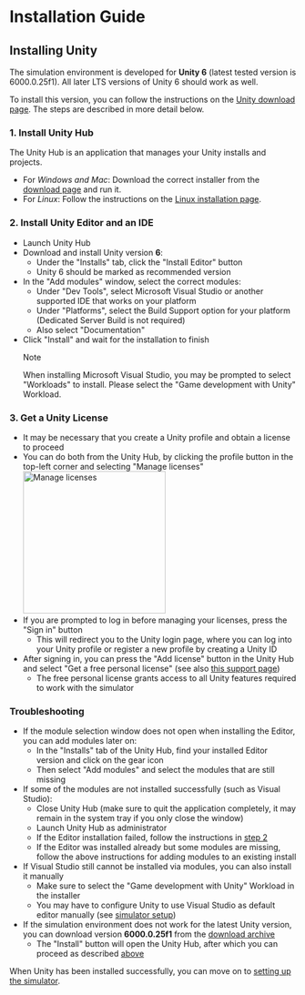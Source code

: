 # Installation Guide

## Installing Unity

The simulation environment is developed for **Unity 6** (latest tested version is 6000.0.25f1).
All later LTS versions of Unity 6 should work as well.

To install this version, you can follow the instructions on the [Unity download page][1].
The steps are described in more detail below.

### 1. Install Unity Hub

The Unity Hub is an application that manages your Unity installs and projects.

- For *Windows and Mac*: Download the correct installer from the [download page][1] and run it.
- For *Linux*: Follow the instructions on the [Linux installation page][2].

### <a name="install-editor"></a>2. Install Unity Editor and an IDE

- Launch Unity Hub
- Download and install Unity version **6**:
	- Under the "Installs" tab, click the "Install Editor" button
	- Unity 6 should be marked as recommended version
- In the "Add modules" window, select the correct modules:
	- Under "Dev Tools", select Microsoft Visual Studio or another supported IDE that works on your platform
	- Under "Platforms", select the Build Support option for your platform (Dedicated Server Build is not required)
	- Also select "Documentation"
- Click "Install" and wait for the installation to finish
	> [!NOTE]
	> When installing Microsoft Visual Studio, you may be prompted to select "Workloads" to install. Please select the "Game development with Unity" Workload.

### 3. Get a Unity License

- It may be necessary that you create a Unity profile and obtain a license to proceed
- You can do both from the Unity Hub, by clicking the profile button in the top-left corner and selecting "Manage licenses"  
	<img src="~/images/unity_licenses.png" alt="Manage licenses" title="Manage licenses from Unity Hub" width="250"/>
- If you are prompted to log in before managing your licenses, press the "Sign in" button
	- This will redirect you to the Unity login page, where you can log into your Unity profile or register a new profile by creating a Unity ID
- After signing in, you can press the "Add license" button in the Unity Hub and select "Get a free personal license" (see also [this support page][4])
	- The free personal license grants access to all Unity features required to work with the simulator

### Troubleshooting

- If the module selection window does not open when installing the Editor, you can add modules later on:
	- In the "Installs" tab of the Unity Hub, find your installed Editor version and click on the gear icon
	- Then select "Add modules" and select the modules that are still missing
- If some of the modules are not installed successfully (such as Visual Studio):
	- Close Unity Hub (make sure to quit the application completely, it may remain in the system tray if you only close the window)
	- Launch Unity Hub as administrator
	- If the Editor installation failed, follow the instructions in [step 2](#install-editor)
	- If the Editor was installed already but some modules are missing, follow the above instructions for adding modules to an existing install
- If Visual Studio still cannot be installed via modules, you can also install it manually
	- Make sure to select the "Game development with Unity" Workload in the installer
	- You may have to configure Unity to use Visual Studio as default editor manually (see [simulator setup](sim.md))
- If the simulation environment does not work for the latest Unity version, you can download version **6000.0.25f1** from the [download archive][5]
	- The "Install" button will open the Unity Hub, after which you can proceed as described [above](#install-editor)

When Unity has been installed successfully, you can move on to [setting up the simulator](sim.md).

[1]: https://unity.com/download
[2]: https://docs.unity3d.com/hub/manual/InstallHub.html#install-hub-linux
[3]: https://unity3d.com/get-unity/download/archive?_ga=2.168415331.391564407.1667555100-1263457702.1655223585
[4]: https://support.unity.com/hc/en-us/articles/211438683-How-do-I-activate-my-license-
[5]: https://unity.com/releases/editor/archive
